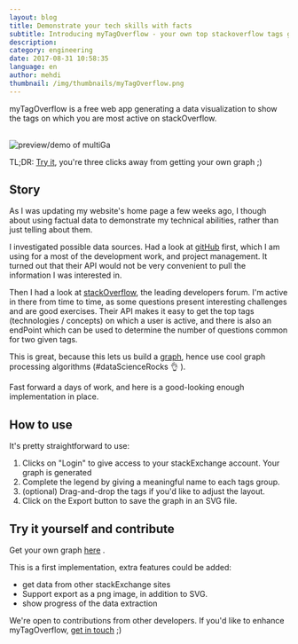 ```yaml
---
layout: blog
title: Demonstrate your tech skills with facts
subtitle: Introducing myTagOverflow - your own top stackoverflow tags graph
description: 
category: engineering
date: 2017-08-31 10:58:35
language: en
author: mehdi
thumbnail: /img/thumbnails/myTagOverflow.png
---
```


myTagOverflow is a free web app generating a data visualization to show the tags on which you are most active on stackOverflow.

<br/>
<img src="/img/myTagOverflow-demo.jpg" alt="preview/demo of multiGa" class="u-img-responsive fa-border"/>
<br/>

TL;DR: [Try it](https://mango-is.com/tools/myTagOverflow/), you're three clicks away from getting your own graph ;)

## Story

As I was updating my website's home page a few weeks ago, I though about using factual data to demonstrate my technical abilities, rather than just telling about them.

I investigated possible data sources. Had a look at [gitHub](https://github.com/) first, which I am using for a most of the development work, and project management. It turned out that their API would not be very convenient to pull the information I was interested in.

Then I had a look at [stackOverflow](http://stackoverflow.com/), the leading developers forum. I'm active in there from time to time, as some questions present interesting challenges and are good exercises. Their API makes it easy to get the top tags (technologies / concepts) on which a user is active, and there is also an endPoint which can be used to determine the number of questions common for two given tags.

This is great, because this lets us build a [graph](https://en.wikipedia.org/wiki/Graph_(discrete_mathematics)), hence use cool graph processing algorithms (#dataScienceRocks 👌 ).

Fast forward a days of work, and here is a good-looking enough implementation in place.

## How to use

It's pretty straightforward to use:

1. Clicks on "Login" to give access to your stackExchange account. Your graph is generated
2. Complete the legend by giving a meaningful name to each tags group.
3. (optional) Drag-and-drop the tags if you'd like to adjust the layout.
4. Click on the Export button to save the graph in an SVG file.


## Try it yourself and contribute

Get your own graph <a href="https://mango-is.com/tools/myTagOverflow/">here</a> .

This is a first implementation, extra features could be added:
* get data from other stackExchange sites
* Support export as a png image, in addition to SVG.
* show progress of the data extraction

We're open to contributions from other developers. If you'd like to enhance myTagOverflow, [get in touch](https://github.com/Mango-information-systems/mango-is-website/labels/myTagOverflow) ;)
